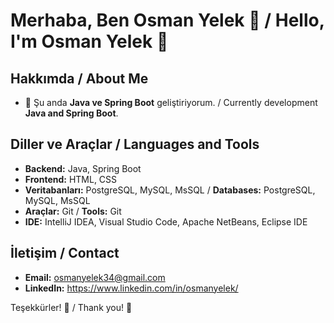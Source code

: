 # Merhaba, Ben Osman Yelek 👋 / Hello, I'm Osman Yelek 👋

## Hakkımda / About Me

- 🌱 Şu anda **Java ve Spring Boot** geliştiriyorum. / Currently development **Java and Spring Boot**.

## Diller ve Araçlar / Languages and Tools

- **Backend:** Java, Spring Boot
- **Frontend:** HTML, CSS
- **Veritabanları:** PostgreSQL, MySQL, MsSQL / **Databases:** PostgreSQL, MySQL, MsSQL
- **Araçlar:** Git / **Tools:** Git
- **IDE:** IntelliJ IDEA, Visual Studio Code, Apache NetBeans, Eclipse IDE

## İletişim / Contact

- **Email:** osmanyelek34@gmail.com
- **LinkedIn:** https://www.linkedin.com/in/osmanyelek/

Teşekkürler! 👋 / Thank you! 👋
